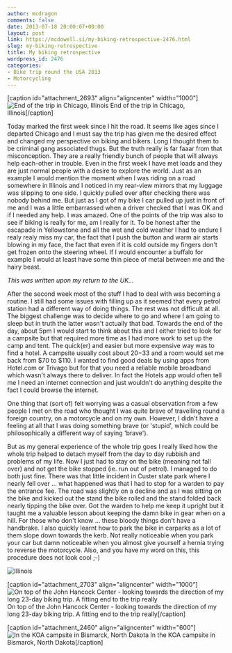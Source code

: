 ```yaml
---
author: mcdragon
comments: false
date: 2013-07-18 20:00:07+00:00
layout: post
link: https://mcdowell.si/my-biking-retrospective-2476.html
slug: my-biking-retrospective
title: My biking retrospective
wordpress_id: 2476
categories:
- Bike trip round the USA 2013
- Motorcycling
---
```


[caption id="attachment_2693" align="aligncenter" width="1000"]![End of the trip in Chicago, Illinois](https://dwlcvfkt1l4wn.cloudfront.net/2013/07/Martin_Chicago_1000-1.jpg) End of the trip in Chicago, Illinois[/caption]

Today marked the first week since I hit the road. It seems like ages since I departed Chicago and I must say the trip has given me the desired effect and changed my perspective on biking and bikers. Long I thought them to be criminal gang associated thugs. But the truth really is far faaar from that misconception. They are a really friendly bunch of people that will always help each-other in trouble. Even in the first week I have met loads and they are just normal people with a desire to explore the world. Just as an example I would mention the moment when I was riding on a road somewhere in Illinois and I noticed in my rear-view mirrors that my luggage was slipping to one side. I quickly pulled over after checking there was nobody behind me. But just as I got of my bike I car pulled up just in front of me and I was a little embarrassed when a driver checked that I was OK and if I needed any help. I was amazed.
One of the points of the trip was also to see if biking is really for me, am I really for it. To be honest after the escapade in Yellowstone and all the wet and cold weather I had to endure I realy realy miss my car, the fact that I push the button and warm air starts blowing in my face, the fact that even if it is cold outside my fingers don't get frozen onto the steering wheel. If I would encounter a buffalo for example I would at least have some thin piece of metal between me and the hairy beast.

_This was written upon my return to the UK..._

After the second week most of the stuff I had to deal with was becoming a routine. I still had some issues with filling up as it seemed that every petrol station had a different way of doing things. The rest was not difficult at all. The biggest challenge was to decide where to go and where I am going to sleep but in truth the latter wasn't actually that bad. Towards the end of the day, about 5pm I would start to think about this and I either tried to look for a campsite but that required more time as I had more work to set up the camp and tent. The quick(er) and easier but more expensive way was to find a hotel. A campsite usually cost about $20-$33 and a room would set me back from $70 to $110. I wanted to find good deals by using apps from Hotel.com or Trivago but for that you need a reliable mobile broadband which wasn't always there to deliver. In fact the Hotels app would often tell me I need an internet connection and just wouldn't do anything despite the fact I could browse the internet.

One thing that (sort of) felt worrying was a casual observation from a few people I met on the road who thought I was quite brave of travelling round a foreign country, on a motorcycle and on my own. However, I didn't have a feeling at all that I was doing something brave (or 'stupid', which could be philosophically a different way of saying 'brave').

But as my general experience of the whole trip goes I really liked how the whole trip helped to detach myself from the day to day rubbish and problems of my life. Now I just had to stay on the bike (meaning not fall over) and not get the bike stopped (ie. run out of petrol). I managed to do both just fine. There was that little incident in Custer state park where I nearly fell over ... what happened was that I had to stop for a warden to pay the entrance fee. The road was slightly on a decline and as I was sitting on the bike and kicked out the stand the bike rolled and the stand folded back nearly tipping the bike over. Got the warden to help me keep it upright but it taught me a valuable lesson about keeping the damn bike in gear when on a hill. For those who don't know ... these bloody things don't have a handbrake. I also quickly learnt how to park the bike in carparks as a lot of them slope down towards the kerb. Not really noticeable when you park your car but damn noticeable when you almost give yourself a hernia trying to reverse the motorcycle. Also, and you have my word on this, this procedure does not look cool ;-)

![Illinois](https://dwlcvfkt1l4wn.cloudfront.net/2013/06/Illinois-1-1024x682.jpg)

[caption id="attachment_2703" align="aligncenter" width="1000"]![On top of the John Hancock Center - looking towards the direction of my long 23-day biking trip. A fitting end to the trip really](https://dwlcvfkt1l4wn.cloudfront.net/2013/07/Chicago_4.1000px-1.jpg) On top of the John Hancock Center - looking towards the direction of my long 23-day biking trip. A fitting end to the trip really[/caption]

[caption id="attachment_2460" align="aligncenter" width="600"]![In the KOA campsite in Bismarck, North Dakota](https://dwlcvfkt1l4wn.cloudfront.net/2013/06/wpid-20130609_210353-1.jpg) In the KOA campsite in Bismarck, North Dakota[/caption]
